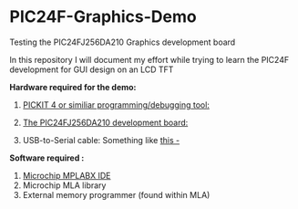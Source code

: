 # PIC24F-Graphics-Demo
Testing the PIC24FJ256DA210 Graphics development board

In this repository I will document my effort while trying to learn the PIC24F development for GUI design on an LCD TFT

<Strong>Hardware required for the demo:</Strong>
  1. <a href="https://new.microchipdirect.com/product/pg164140?gclid=Cj0KCQjwg73kBRDVARIsAF-kEH8zjr_kD2UgtNTOC2x0AVyMjMjDtv0mgtlPKLd2ldiQa1hDj87Ev9UaAkqCEALw_wcB">PICKIT 4 or similiar programming/debugging tool:</a> 

  2. <a href="https://www.digikey.com/products/en?keywords=DM240312"> The PIC24FJ256DA210 development board: </a>

  3. USB-to-Serial cable: Something like  <a href= "https://www.amazon.com/adapter-Benfei-Prolific-Chipset-Windows/dp/B0753HBT12/ref=asc_df_B0753HBT12/?tag=hyprod-20&linkCode=df0&hvadid=242045434535&hvpos=1o1&hvnetw=g&hvrand=1420417283862858203&hvpone=&hvptwo=&hvqmt=&hvdev=c&hvdvcmdl=&hvlocint=&hvlocphy=1019172&hvtargid=pla-397003917010&psc=1"> this - </a>
  
<Strong>Software required :</Strong>
1. <a href="https://www.microchip.com/mplab/mplab-x-ide"> Microchip MPLABX IDE</a>
2. Microchip MLA library
3. External memory programmer (found within MLA)
